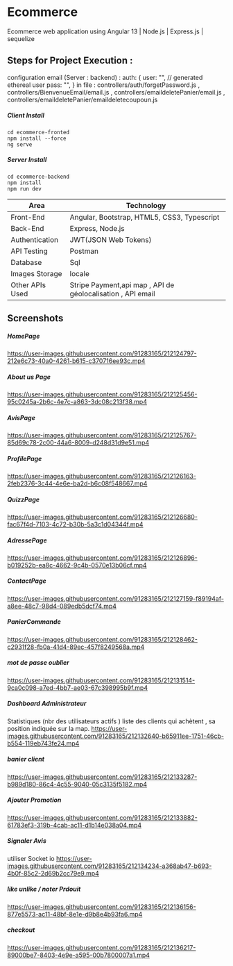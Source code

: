 # Ecommerce
Ecommerce web application using Angular 13  | Node.js | Express.js | sequelize    

## Steps for Project Execution :

configuration email (Server : backend) : 
 auth: {
      user: "", // generated ethereal user
      pass: "",
    } in file : controllers/auth/forgetPassword.js , controllers/BienvenueEmail/email.js , controllers/emaildeletePanier/email.js , controllers/emaildeletePanier/emaildeletecoupoun.js 
   
##### Client Install
```
cd ecommerce-fronted
npm install --force
ng serve 
```
##### Server Install
```
cd ecommerce-backend
npm install 
npm run dev 
```


<table>
<thead>
<tr>
<th>Area</th>
<th>Technology</th>
</tr>
</thead>
<tbody>
	<tr>
		<td>Front-End</td>
		<td>Angular, Bootstrap, HTML5, CSS3, Typescript</td>
	</tr>
	<tr>
		<td>Back-End</td>
		<td>Express, Node.js</td>
	</tr>
  <tr>
		<td>Authentication</td>
		<td>JWT(JSON Web Tokens)</td>
	</tr>
	<tr>
		<td>API Testing</td>
		<td>Postman</td>
	</tr>
	<tr>
		<td>Database</td>
		<td>Sql</td>
	</tr>
  <tr>
		<td>Images Storage</td>
		<td>locale</td>
	</tr>
    <tr>
		<td>Other APIs Used</td>
		<td>Stripe Payment,api map , API de géolocalisation , API email </td>
	</tr>
</tbody>
</table>

## Screenshots

##### HomePage
https://user-images.githubusercontent.com/91283165/212124797-212e6c73-40a0-4261-b615-c370716ee93c.mp4
##### About us Page
https://user-images.githubusercontent.com/91283165/212125456-95c0245a-2b6c-4e7c-a863-3dc08c213f38.mp4
##### AvisPage
https://user-images.githubusercontent.com/91283165/212125767-85d69c78-2c00-44a6-8009-d248d31d9e51.mp4
##### ProfilePage
https://user-images.githubusercontent.com/91283165/212126163-2feb2376-3c44-4e6e-ba2d-b6c08f548667.mp4
##### QuizzPage
https://user-images.githubusercontent.com/91283165/212126680-fac67f4d-7103-4c72-b30b-5a3c1d04344f.mp4
##### AdressePage
https://user-images.githubusercontent.com/91283165/212126896-b019252b-ea8c-4662-9c4b-0570e13b06cf.mp4
##### ContactPage
https://user-images.githubusercontent.com/91283165/212127159-f89194af-a8ee-48c7-98d4-089edb5dcf74.mp4
##### PanierCommande 
https://user-images.githubusercontent.com/91283165/212128462-c2931f28-fb0a-41d4-89ec-457f8249568a.mp4
##### mot de passe oublier 
https://user-images.githubusercontent.com/91283165/212131514-9ca0c098-a7ed-4bb7-ae03-67c398995b9f.mp4

##### Dashboard Administrateur

Statistiques (nbr des utilisateurs actifs )
liste des clients qui achètent , sa position indiquée sur la map.
https://user-images.githubusercontent.com/91283165/212132640-b65911ee-1751-46cb-b554-119eb743fe24.mp4


##### banier client 
https://user-images.githubusercontent.com/91283165/212133287-b989d180-86c4-4c55-9040-05c3135f5182.mp4

##### Ajouter Promotion
https://user-images.githubusercontent.com/91283165/212133882-61783ef3-319b-4cab-ac11-d1b14e038a04.mp4

##### Signaler Avis 
utiliser Socket io 
https://user-images.githubusercontent.com/91283165/212134234-a368ab47-b693-4b0f-85c2-2d69b2cc79e9.mp4
##### like unlike / noter Prdouit 
https://user-images.githubusercontent.com/91283165/212136156-877e5573-ac11-48bf-8e1e-d9b8e4b93fa6.mp4

##### checkout 
https://user-images.githubusercontent.com/91283165/212136217-89000be7-8403-4e9e-a595-00b7800007a1.mp4





















